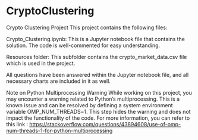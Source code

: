 # CryptoClustering

Crypto Clustering Project
This project contains the following files:

Crypto_Clustering.ipynb: This is a Jupyter notebook file that contains the solution. The code is well-commented for easy understanding.

Resources folder: This subfolder contains the crypto_market_data.csv file which is used in the project.

All questions have been answered within the Jupyter notebook file, and all necessary charts are included in it as well.

Note on Python Multiprocessing Warning
While working on this project, you may encounter a warning related to Python’s multiprocessing. This is a known issue and can be resolved by defining a system environment variable OMP_NUM_THREADS=1. This step hides the warning and does not impact the functionality of the code. For more information, you can refer to this link : https://stackoverflow.com/questions/43894608/use-of-omp-num-threads-1-for-python-multiprocessing
